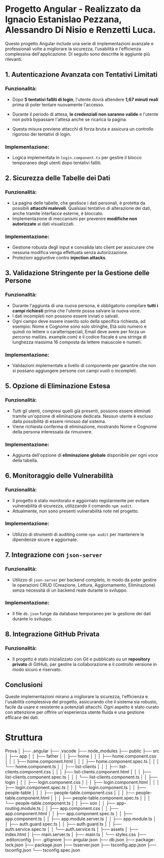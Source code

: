 # Progetto Angular - Realizzato da Ignacio Estanislao Pezzana, Alessandro Di Nisio e Renzetti Luca.

Questo progetto Angular include una serie di implementazioni avanzate e professionali volte a migliorare la sicurezza, l'usabilità e l'efficienza complessiva dell'applicazione. Di seguito sono descritte le aggiunte più rilevanti.

## 1. Autenticazione Avanzata con Tentativi Limitati

### Funzionalità:
- Dopo **5 tentativi falliti di login**, l'utente dovrà attendere **1,67 minuti reali** prima di poter tentare nuovamente l'accesso.

- Durante il periodo di attesa, **le credenziali non saranno valide** e l'utente non potrà bypassare l'attesa anche se ricarica la pagina.
- Questa misura previene attacchi di forza bruta e assicura un controllo rigoroso dei tentativi di login.

### Implementazione:
- Logica implementata in `login.component.ts` per gestire il blocco temporaneo degli utenti dopo tentativi falliti.

## 2. Sicurezza delle Tabelle dei Dati

### Funzionalità:
- La pagina delle tabelle, che gestisce i dati personali, è protetta da possibili **attacchi malevoli**. Qualsiasi tentativo di alterazione dei dati, anche tramite interfacce esterne, è bloccato.
- Implementazione di meccanismi per prevenire **modifiche non autorizzate** ai dati visualizzati.

### Implementazione:
- Gestione robusta degli input e convalida lato client per assicurare che nessuna modifica venga effettuata senza autorizzazione.
- Protezioni aggiuntive contro **injection attacks**.

## 3. Validazione Stringente per la Gestione delle Persone

### Funzionalità:
- Durante l'aggiunta di una nuova persona, è obbligatorio compilare **tutti i campi richiesti** prima che l'utente possa salvare la nuova voce.
- I dati incompleti non possono essere inviati o salvati.
- Ogni campo deve essere inserito solo della specifica richiesta, ad esempio: Nome e Cognome sono solo stringhe, Età solo numero e quindi no lettere o caratterispeciali, Email deve avere per forza un percorso mail(es. example.com) e il codice fiscale è una stringa di lunghezza massima 16 composta da lettere maiuscole e numeri.

### Implementazione:
- Validazioni implementate a livello di componente per garantire che non si possano aggiungere persone con campi vuoti o incompleti.

## 5. Opzione di Eliminazione Estesa

### Funzionalità:
- Tutti gli utenti, compresi quelli già presenti, possono essere eliminati tramite un'opzione di eliminazione dedicata. Nessun utente è escluso dalla possibilità di essere rimosso dal sistema.
- Viene richiesta conferma di eliminazione, mostrando Nome e Cognome della persona interessata da rimuovere.

### Implementazione:
- Aggiunta dell'opzione di **eliminazione globale** disponibile per ogni voce della tabella.

## 6. Monitoraggio delle Vulnerabilità

### Funzionalità:
- Il progetto è stato monitorato e aggiornato regolarmente per evitare vulnerabilità di sicurezza, utilizzando il comando `npm audit`.
- Attualmente, non sono presenti vulnerabilità note nel progetto.

### Implementazione:
- Utilizzo di strumenti di auditing come `npm audit` per mantenere le dipendenze sicure e aggiornate.

## 7. Integrazione con `json-server`

### Funzionalità:
- Utilizzo di `json-server` per backend completo, in modo da poter gestire le operazioni CRUD (Creazione, Lettura, Aggiornamento, Eliminazione) senza necessità di un backend reale durante lo sviluppo.

### Implementazione:
- Il file `db.json` funge da database temporaneo per la gestione dei dati durante lo sviluppo.

## 8. Integrazione GitHub Privata

### Funzionalità:
- Il progetto è stato inizializzato con Git e pubblicato su un **repository privato** di GitHub, per gestire la collaborazione e il controllo versione in modo sicuro e riservato.

## Conclusioni

Queste implementazioni mirano a migliorare la sicurezza, l'efficienza e l'usabilità complessiva del progetto, assicurando che il sistema sia robusto, facile da usare e resistente a potenziali attacchi. Ogni aspetto è stato curato con attenzione per offrire un'esperienza utente fluida e una gestione efficace dei dati.

# Struttura

Prova
│
├── .angular
├── .vscode
├── node_modules
├── public
├── src
│   ├── app
│   │   ├── father
│   │   ├── home
│   │   │   ├── home.component.css
│   │   │   ├── home.component.html
│   │   │   ├── home.component.spec.ts
│   │   │   └── home.component.ts
│   │   ├── list-clients
│   │   │   ├── list-clients.component.css
│   │   │   ├── list-clients.component.html
│   │   │   ├── list-clients.component.spec.ts
│   │   │   └── list-clients.component.ts
│   │   ├── login
│   │   │   ├── login.component.css
│   │   │   ├── login.component.html
│   │   │   ├── login.component.spec.ts
│   │   │   └── login.component.ts
│   │   ├── people-table
│   │   │   ├── people-table.component.css
│   │   │   ├── people-table.component.html
│   │   │   ├── people-table.component.spec.ts
│   │   │   └── people-table.component.ts
│   │   ├── son
│   │   ├── app-routing.module.ts
│   │   ├── app.component.css
│   │   ├── app.component.html
│   │   ├── app.component.spec.ts
│   │   ├── app.component.ts
│   │   ├── app.module.server.ts
│   │   ├── app.module.ts
│   │   ├── auth.guard.spec.ts
│   │   ├── auth.guard.ts
│   │   ├── auth.service.spec.ts
│   │   └── auth.service.ts
│   ├── assets
│   ├── index.html
│   ├── main.server.ts
│   ├── main.ts
│   └── styles.css
├── .editorconfig
├── .gitignore
├── angular.json
├── db.json
├── package-lock.json
├── package.json
├── tsserver.json
├── tsconfig.app.json
├── tsconfig.json
└── tsconfig.spec.json
